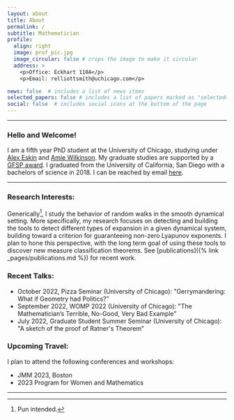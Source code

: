 ```yaml
---
layout: about
title: About
permalink: /
subtitle: Mathematician
profile:
  align: right
  image: prof_pic.jpg
  image_circular: false # crops the image to make it circular
  address: >
    <p>Office: Eckhart 110A</p>
    <p>Email: relliottsmith@uchicago.com</p>

news: false  # includes a list of news items
selected_papers: false # includes a list of papers marked as "selected={true}"
social: false  # includes social icons at the bottom of the page
---
```


--- 
### Hello and Welcome! 
I am a fifth year PhD student at the University of Chicago, studying under [Alex Eskin](http://www.math.uchicago.edu/~eskin/) and [Amie Wilkinson](https://math.uchicago.edu/~wilkinso/). My graduate studies are supported by a [GFSP award](https://stemfellowships.org). I graduated from the University of California, San Diego with a bachelors of science in 2018. I can be reached by email [here](mailto:relliottsmith@uchicago.edu). 

---

### Research Interests: 
Generically[^1], I study the behavior of random walks in the smooth dynamical setting. More specifically, my research focuses on detecting and building the tools to detect different types of expansion in a given dynamical system, building toward a criterion for guaranteeing non-zero Lyapunov exponents. I plan to hone this perspective, with the long term goal of using these tools to discover new measure classification theorems. See [publications]({% link _pages/publications.md %}) for recent work.


### Recent Talks: 
- October 2022, Pizza Seminar (University of Chicago): "Gerrymandering: What if Geometry had Politics?"
- September 2022, WOMP 2022 (University of Chicago): "The Mathematician’s Terrible, No-Good, Very Bad Example"
- July 2022, Graduate Student Summer Seminar (University of Chicago): "A sketch of the proof of Ratner's Theorem"


### Upcoming Travel:
I plan to attend the following conferences and workshops:
- JMM 2023, Boston
- 2023 Program for Women and Mathematics

---








[^1]: Pun intended.

